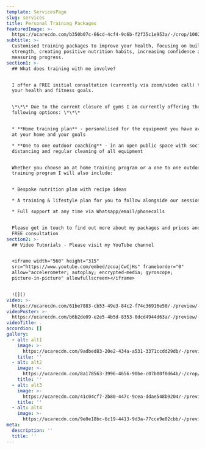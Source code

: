 ```yaml
---
template: ServicesPage
slug: services
title: Personal Training Packages
featuredImage: >-
  https://ucarecdn.com/b350b07c-66cd-4cf4-9c6b-f2f35c1e953a/-/crop/1002x393/78,378/-/preview/-/grayscale/
subtitle: >-
  Customised training packages to improve your health, focusing on building
  strength, creating positive nutrition habits, increasing confidence and
  measuring progress.
section1: >-
  ## What does training with me involve?


  I offer a FREE initial consultation (currently via zoom/video call) to discuss
  your health and fitness goals.


  \*\*\* Due to the current closure of gyms I am currently offering the
  following options: \*\*\*


  * **Home training plan** - personalised for the equipment you have available
  at your home and your goals

  * **One to one outdoor coaching** - in an open public space with social
  distancing and regular cleaning of all equipment


  Whether you choose an at home training program or a one to one outdoors
  training program I will also include:


  * Bespoke nutrition plan with recipe ideas

  * A training & lifestyle plan for you to follow alongside our sessions

  * Full support at any time via Whatsapp/email/phonecalls


  Please get in touch to find out more about my packages and prices and book a
  FREE consultation
section2: >-
  ## Video Tutorials - Please visit my YouTube channel


  <iframe width="560" height="315"
  src="https://www.youtube.com/embed/zcoajCwCjHs" frameborder="0"
  allow="accelerometer; autoplay; encrypted-media; gyroscope;
  picture-in-picture" allowfullscreen></iframe>


  ![]()
video: >-
  https://ucarecdn.com/61be7883-cb53-49e3-84c2-f74c36916e50/-/preview/-/grayscale/
videoPoster: >-
  https://ucarecdn.com/b6b2de09-e2e5-4b5d-8353-0dcd4944d63a/-/preview/-/grayscale/
videoTitle: .
accordion: []
gallery:
  - alt: alt1
    image: >-
      https://ucarecdn.com/9adbed83-20e2-434a-a531-3371ccdd29db/-/preview/-/grayscale/
    title: ''
  - alt: alt2
    image: >-
      https://ucarecdn.com/8a178563-3996-4656-90be-c07b00f0d64b/-/crop/719x691/0,198/-/preview/
    title: ''
  - alt: alt3
    image: >-
      https://ucarecdn.com/41c04cf7-2b80-447c-9cea-ddae548b9204/-/preview/-/grayscale/
    title: ''
  - alt: alt4
    image: >-
      https://ucarecdn.com/9e0e18bc-6c19-4413-9d3a-77cce9e02cbb/-/preview/-/grayscale/
meta:
  description: ''
  title: ''
---
```



